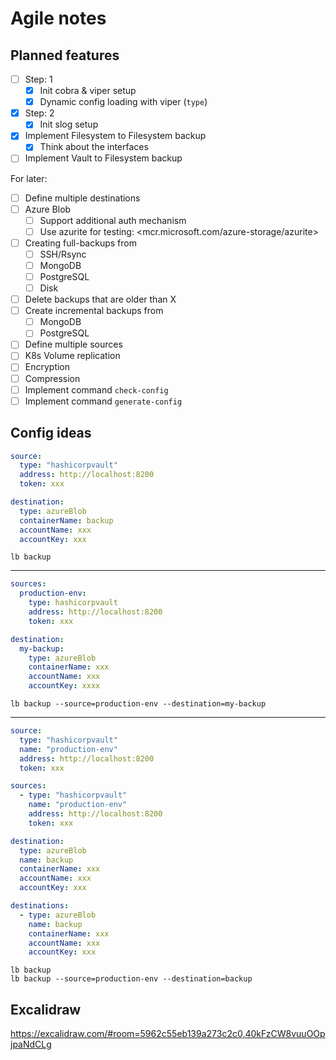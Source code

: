 # Agile notes

## Planned features

- [ ] Step: 1
  - [x] Init cobra & viper setup
  - [x] Dynamic config loading with viper (`type`)
- [x] Step: 2
  - [x] Init slog setup
- [x] Implement Filesystem to Filesystem backup
  - [x] Think about the interfaces
- [ ] Implement Vault to Filesystem backup

For later:

- [ ] Define multiple destinations
- [ ] Azure Blob
  - [ ] Support additional auth mechanism
  - [ ] Use azurite for testing: <mcr.microsoft.com/azure-storage/azurite>
- [ ] Creating full-backups from
  - [ ] SSH/Rsync
  - [ ] MongoDB
  - [ ] PostgreSQL
  - [ ] Disk
- [ ] Delete backups that are older than X
- [ ] Create incremental backups from
  - [ ] MongoDB
  - [ ] PostgreSQL
- [ ] Define multiple sources
- [ ] K8s Volume replication
- [ ] Encryption
- [ ] Compression
- [ ] Implement command `check-config`
- [ ] Implement command `generate-config`

## Config ideas

```yaml
source:
  type: "hashicorpvault"
  address: http://localhost:8200
  token: xxx

destination:
  type: azureBlob
  containerName: backup
  accountName: xxx
  accountKey: xxx
```

```shell
lb backup
```

---

```yaml
sources:
  production-env:
    type: hashicorpvault
    address: http://localhost:8200
    token: xxx

destination:
  my-backup:
    type: azureBlob
    containerName: xxx
    accountName: xxx
    accountKey: xxxx
```

```shell
lb backup --source=production-env --destination=my-backup
```

---

```yaml
source:
  type: "hashicorpvault"
  name: "production-env"
  address: http://localhost:8200
  token: xxx

sources:
  - type: "hashicorpvault"
    name: "production-env"
    address: http://localhost:8200
    token: xxx

destination:
  type: azureBlob
  name: backup
  containerName: xxx
  accountName: xxx
  accountKey: xxx

destinations:
  - type: azureBlob
    name: backup
    containerName: xxx
    accountName: xxx
    accountKey: xxx
```

```shell
lb backup
lb backup --source=production-env --destination=backup
```

## Excalidraw

<https://excalidraw.com/#room=5962c55eb139a273c2c0,40kFzCW8vuuOOpjpaNdCLg>
